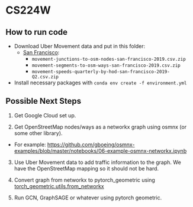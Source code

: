 # CS224W

## How to run code

* Download Uber Movement data and put in this folder:
  * [San Francisco](https://movement.uber.com/cities/san_francisco/downloads/speeds?lang=en-US&tp[y]=2019&tp[q]=2):
    * `movement-junctions-to-osm-nodes-san-francisco-2019.csv.zip`
    * `movement-segments-to-osm-ways-san-francisco-2019.csv.zip`
    * `movement-speeds-quarterly-by-hod-san-francisco-2019-Q2.csv.zip`
* Install necessary packages with `conda env create -f environment.yml`

## Possible Next Steps

1. Get Google Cloud set up.

2. Get OpenStreetMap nodes/ways as a networkx graph using osmnx (or some other library).
  * For example: https://github.com/gboeing/osmnx-examples/blob/master/notebooks/06-example-osmnx-networkx.ipynb

3. Use Uber Movement data to add traffic information to the graph. We have the OpenStreetMap mapping so it should not be hard.

4. Convert graph from networkx to pytorch_geometric using [torch_geometric.utils.from_networkx](https://pytorch-geometric.readthedocs.io/en/latest/modules/utils.html#torch_geometric.utils.from_networkx)

5. Run GCN, GraphSAGE or whatever using pytorch geometric.
